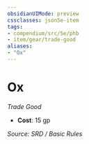```yaml
---
obsidianUIMode: preview
cssclasses: json5e-item
tags:
- compendium/src/5e/phb
- item/gear/trade-good
aliases: 
- "Ox"
---
```

# Ox
*Trade Good*  

- **Cost**: 15 gp

*Source: SRD / Basic Rules*